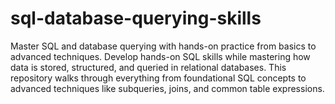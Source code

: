 # sql-database-querying-skills
Master SQL and database querying with hands-on practice from basics to advanced techniques.
Develop hands-on SQL skills while mastering how data is stored, structured, and queried in relational databases. This repository walks through everything from foundational SQL concepts to advanced techniques like subqueries, joins, and common table expressions.
